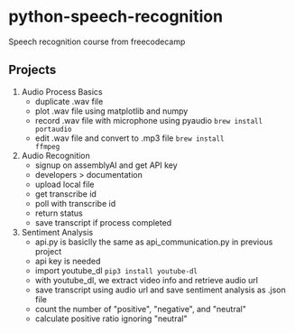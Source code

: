 # python-speech-recognition
Speech recognition course from freecodecamp

## Projects
1. Audio Process Basics
    * duplicate .wav file
    * plot .wav file using matplotlib and numpy
    * record .wav file with microphone using pyaudio
    <code>brew install portaudio</code>
    * edit .wav file and convert to .mp3 file
    <code>brew install ffmpeg</code>
2. Audio Recognition
    * signup on assemblyAI and get API key
    * developers > documentation
    * upload local file
    * get transcribe id
    * poll with transcribe id
    * return status
    * save transcript if process completed
3. Sentiment Analysis
    * api.py is basiclly the same as api_communication.py in previous project
    * api key is needed
    * import youtube_dl 
    <code>pip3 install youtube-dl</code>
    * with youtube_dl, we extract video info and retrieve audio url
    * save transcript using audio url and save sentiment analysis as .json file
    * count the number of "positive", "negative", and "neutral"
    * calculate positive ratio ignoring "neutral"